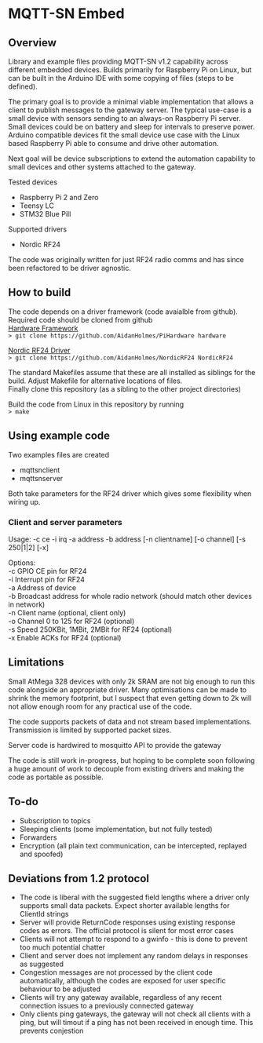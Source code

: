 # MQTT-SN Embed
## Overview

Library and example files providing MQTT-SN v1.2 capability across different embedded devices.
Builds primarily for Raspberry Pi on Linux, but can be built in the Arduino IDE with some copying of files (steps to be defined).

The primary goal is to provide a minimal viable implementation that allows a client to publish messages to the gateway server. The typical use-case is a small device with sensors sending to an always-on Raspberry Pi server. Small devices could be on battery and sleep for intervals to preserve power. Arduino compatible devices fit the small device use case with the Linux based Raspberry Pi able to consume and drive other automation.

Next goal will be device subscriptions to extend the automation capability to small devices and other systems attached to the gateway.

Tested devices
* Raspberry Pi 2 and Zero
* Teensy LC
* STM32 Blue Pill

Supported drivers
* Nordic RF24

The code was originally written for just RF24 radio comms and has since been refactored to be driver agnostic.

## How to build
The code depends on a driver framework (code avaialble from github).  
Required code should be cloned from github  
[Hardware Framework](https://github.com/AidanHolmes/PiHardware)  
`> git clone https://github.com/AidanHolmes/PiHardware hardware`

[Nordic RF24 Driver](https://github.com/AidanHolmes/NordicRF24)  
`> git clone https://github.com/AidanHolmes/NordicRF24 NordicRF24`

The standard Makefiles assume that these are all installed as siblings for the build. Adjust Makefile for alternative locations of files.  
Finally clone this repository (as a sibling to the other project directories)

Build the code from Linux in this repository by running  
`> make`

## Using example code
Two examples files are created
* mqttsnclient
* mqttsnserver

Both take parameters for the RF24 driver which gives some flexibility when wiring up. 

### Client and server parameters
Usage:  -c ce -i irq -a address -b address [-n clientname] [-o channel] [-s 250|1|2] [-x]

Options:  
-c GPIO CE pin for RF24  
-i Interrupt pin for RF24  
-a Address of device  
-b Broadcast address for whole radio network (should match other devices in network)  
-n Client name (optional, client only)  
-o Channel 0 to 125 for RF24 (optional)  
-s Speed 250KBit, 1MBit, 2MBit for RF24 (optional)  
-x Enable ACKs for RF24 (optional)  

## Limitations
Small AtMega 328 devices with only 2k SRAM are not big enough to run this code alongside an appropriate driver. Many optimisations can be made to shrink the memory footprint, but I suspect that even getting down to 2k will not allow enough room for any practical use of the code.

The code supports packets of data and not stream based implementations. Transmission is limited by supported packet sizes.

Server code is hardwired to mosquitto API to provide the gateway

The code is still work in-progress, but hoping to be complete soon following a huge amount of work to decouple from existing drivers and making the code as portable as possible.

## To-do
* Subscription to topics
* Sleeping clients (some implementation, but not fully tested)
* Forwarders
* Encryption (all plain text communication, can be intercepted, replayed and spoofed)

## Deviations from 1.2 protocol
* The code is liberal with the suggested field lengths where a driver only supports small data packets. Expect shorter available lengths for ClientId strings
* Server will provide ReturnCode responses using existing response codes as errors. The official protocol is silent for most error cases
* Clients will not attempt to respond to a gwinfo - this is done to prevent too much potential chatter
* Client and server does not implement any random delays in responses as suggested
* Congestion messages are not processed by the client code automatically, although the codes are exposed for user specific behaviour to be adjusted
* Clients will try any gateway available, regardless of any recent connection issues to a previously connected gateway
* Only clients ping gateways, the gateway will not check all clients with a ping, but will timout if a ping has not been received in enough time. This prevents conjestion